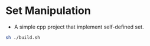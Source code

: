 # Set Manipulation
- A simple cpp project that implement self-defined set.
```bash
sh ./build.sh
```